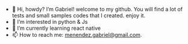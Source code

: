- 👋 Hi, howdy? I’m Gabriel! welcome to my github. You will find a lot of tests and small samples codes that I created. enjoy it.
- 👀 I’m interested in python & Js
- 🌱 I’m currently learning react native
- 📫 How to reach me: menendez.gabriel@gmail.com.

<!---
menendezg/menendezg is a ✨ special ✨ repository because its `README.md` (this file) appears on your GitHub profile.
You can click the Preview link to take a look at your changes.
--->
